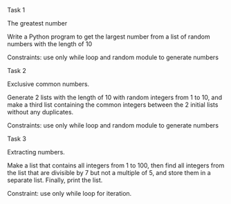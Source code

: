 Task 1

The greatest number

Write a Python program to get the largest number from a list of random numbers with the length of 10

Constraints: use only while loop and random module to generate numbers

Task 2

Exclusive common numbers.

Generate 2 lists with the length of 10 with random integers from 1 to 10, and make a third list containing the common integers between the 2 initial lists without any duplicates.

Constraints: use only while loop and random module to generate numbers

Task 3

Extracting numbers.

Make a list that contains all integers from 1 to 100, then find all integers from the list that are divisible by 7 but not a multiple of 5, and store them in a separate list. Finally, print the list.

Constraint: use only while loop for iteration.
